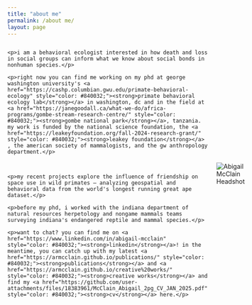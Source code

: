 ```yaml
---
title: "about me"
permalink: /about me/
layout: page
---  
```


<style>
  /* General Styling for Desktop */
  .content-container {
    display: flex;
    align-items: center;
    justify-content: flex-start;
    gap: 20px;
  }

  .content-container img {
    max-width: 250px;
    height: auto;
  }

  .content-container div {
    flex: 1;
    max-width: 600px;
  }

  /* Mobile-specific Styles */
  @media (max-width: 768px) {
    .content-container {
      flex-direction: column; /* Stack vertically */
      align-items: center; /* Center horizontally */
    }

    .content-container img {
      margin-top: 20px; /* Add space above the image */
      order: 2; /* Move the image to the bottom (end) */
    }

    .content-container div {
      max-width: 100%; /* Allow text to fill the available space */
      order: 1; /* Ensure text stays on top */
    }
  }
</style>


<div class="content-container">
  
  <!-- Text Content -->
  <div style="flex: 1; max-width: 600px;">
    
    <p>i am a behavioral ecologist interested in how death and loss in social groups can inform what we know about social bonds in nonhuman species.</p> 
    
    <p>right now you can find me working on my phd at george washington university's <a href="https://cashp.columbian.gwu.edu/primate-behavioral-ecology" style="color: #840032;"><strong>primate behavioral ecology lab</strong></a> in washington, dc and in the field at <a href="https://janegoodall.ca/what-we-do/africa-programs/gombe-stream-research-centre/" style="color: #840032;"><strong>gombe national park</strong></a>, tanzania. my work is funded by the national science foundation, the <a href="https://leakeyfoundation.org/fall-2024-research-grant/" style="color: #840032;"><strong>leakey foundation</strong></a> , the american society of mammalogists, and the gw anthropology department.</p>

   

    <p>my recent projects explore the influence of friendship on space use in wild primates — analyzing geospatial and behavioral data from the world's longest running great ape dataset.</p>

    <p>before my phd, i worked with the indiana department of natural resources herpetology and nongame mammals teams surveying indiana's endangered reptile and mammal species.</p>

    <p>want to chat? you can find me on <a href="https://www.linkedin.com/in/abigail-mcclain" style="color: #840032;"><strong>linkedin</strong></a>! in the meantime, you can catch up with my latest <a href="https://armcclain.github.io/publications/" style="color: #840032;"><strong>publications</strong></a> and <a href="https://armcclain.github.io/creative%20works/" style="color: #840032;"><strong>creative works</strong></a> and find my <a href="https://github.com/user-attachments/files/18383961/McClain_Abigail_2pg_CV_JAN_2025.pdf" style="color: #840032;"><strong>cv</strong></a> here.</p> 

  </div>

  <!-- Headshot Image -->
  <img src="https://github.com/user-attachments/assets/0d500081-99e2-4b7e-ab81-1edc0cea24e7" 
       alt="Abigail McClain Headshot" 
       style="max-width: 250px; height: auto;">
</div>
